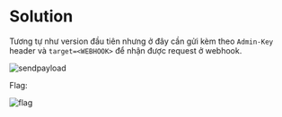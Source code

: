 # Solution

Tương tự như version đầu tiên nhưng ở đây cần gửi kèm theo `Admin-Key` header và `target=<WEBHOOK>` để nhận được request ở webhook.

![sendpayload](https://user-images.githubusercontent.com/77546253/172330731-7d60c5df-15f2-4378-b31d-1047fef2c998.png)


Flag:

![flag](https://user-images.githubusercontent.com/77546253/172330744-38dde322-ae91-4f7e-b0bb-fd00398922c8.png)
